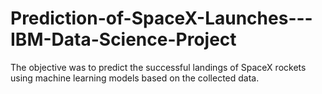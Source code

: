 # Prediction-of-SpaceX-Launches---IBM-Data-Science-Project
The objective was to predict the successful landings of SpaceX rockets using machine learning models based on the collected data.
